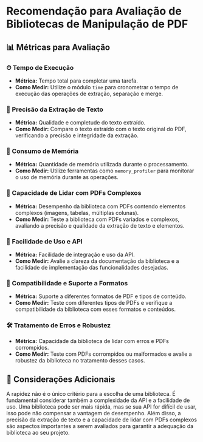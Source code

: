 # Recomendação para Avaliação de Bibliotecas de Manipulação de PDF

## 📊 Métricas para Avaliação

### ⏱ Tempo de Execução

- **Métrica:** Tempo total para completar uma tarefa.
- **Como Medir:** Utilize o módulo `time` para cronometrar o tempo de execução das operações de extração, separação e merge.

### 🧠 Precisão da Extração de Texto

- **Métrica:** Qualidade e completude do texto extraído.
- **Como Medir:** Compare o texto extraído com o texto original do PDF, verificando a precisão e integridade da extração.

### 🧩 Consumo de Memória

- **Métrica:** Quantidade de memória utilizada durante o processamento.
- **Como Medir:** Utilize ferramentas como `memory_profiler` para monitorar o uso de memória durante as operações.

### 📄 Capacidade de Lidar com PDFs Complexos

- **Métrica:** Desempenho da biblioteca com PDFs contendo elementos complexos (imagens, tabelas, múltiplas colunas).
- **Como Medir:** Teste a biblioteca com PDFs variados e complexos, avaliando a precisão e qualidade da extração de texto e elementos.

### 🤖 Facilidade de Uso e API

- **Métrica:** Facilidade de integração e uso da API.
- **Como Medir:** Avalie a clareza da documentação da biblioteca e a facilidade de implementação das funcionalidades desejadas.

### 🔄 Compatibilidade e Suporte a Formatos

- **Métrica:** Suporte a diferentes formatos de PDF e tipos de conteúdo.
- **Como Medir:** Teste com diferentes tipos de PDFs e verifique a compatibilidade da biblioteca com esses formatos e conteúdos.

### 🛠 Tratamento de Erros e Robustez

- **Métrica:** Capacidade da biblioteca de lidar com erros e PDFs corrompidos.
- **Como Medir:** Teste com PDFs corrompidos ou malformados e avalie a robustez da biblioteca no tratamento desses casos.

## 📝 Considerações Adicionais

A rapidez não é o único critério para a escolha de uma biblioteca. É fundamental considerar também a complexidade da API e a facilidade de uso. Uma biblioteca pode ser mais rápida, mas se sua API for difícil de usar, isso pode não compensar a vantagem de desempenho. Além disso, a precisão da extração de texto e a capacidade de lidar com PDFs complexos são aspectos importantes a serem avaliados para garantir a adequação da biblioteca ao seu projeto.

